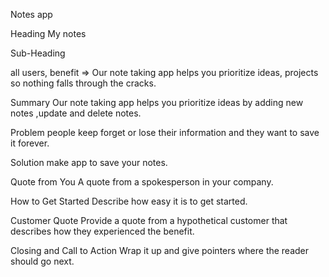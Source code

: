 Notes app

Heading
My notes

Sub-Heading

all users, benefit => Our note taking app helps you prioritize ideas, projects so nothing falls through the cracks.



Summary
Our note taking app helps you prioritize ideas by adding new notes ,update and delete notes.

Problem
people keep forget or lose their information and they want to save it forever.

Solution
make app to save your notes.

Quote from You
A quote from a spokesperson in your company.

How to Get Started
Describe how easy it is to get started.

Customer Quote
Provide a quote from a hypothetical customer that describes how they experienced the benefit.

Closing and Call to Action
Wrap it up and give pointers where the reader should go next.
